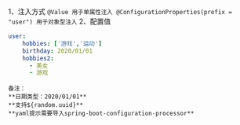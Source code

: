 1、注入方式
    ```
    @Value 用于单属性注入
    @ConfigurationProperties(prefix = "user") 用于对象型注入
    ```
2、配置值
    
```yaml
user:
    hobbies: ['游戏','运动']
    birthday: 2020/01/01
    hobbies2:
      - 美女
      - 游戏
```
    备注：
    **日期类型：2020/01/01**
    **支持${random.uuid}**
    **yaml提示需要导入spring-boot-configuration-processor**
        